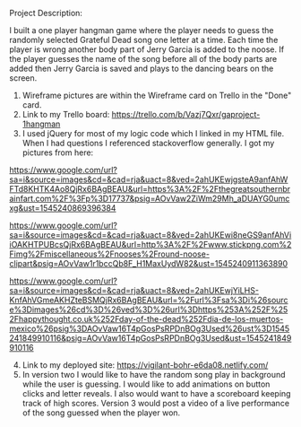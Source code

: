 Project Description:

I built a one player hangman game where the player needs to guess the randomly selected Grateful Dead song one letter at a time. Each time the player is wrong another body part of Jerry Garcia is added to the noose. If the player guesses the name of the song before all of the body parts are added then Jerry Garcia is saved and plays to the dancing bears on the screen. 

1. Wireframe pictures are within the Wireframe card on Trello in the "Done" card.
2. Link to my Trello board: https://trello.com/b/Vazj7Qxr/gaproject-1hangman
3. I used jQuery for most of my logic code which I linked in my HTML file. When I had questions I referenced stackoverflow generally. I got my pictures from here:

https://www.google.com/url?sa=i&source=images&cd=&cad=rja&uact=8&ved=2ahUKEwjgsteA9anfAhWFTd8KHTK4Ao8QjRx6BAgBEAU&url=https%3A%2F%2Fthegreatsouthernbrainfart.com%2F%3Fp%3D17737&psig=AOvVaw2ZiWm29Mh_aDUAYG0umcxg&ust=1545240869396384

https://www.google.com/url?sa=i&source=images&cd=&cad=rja&uact=8&ved=2ahUKEwi8neGS9anfAhViiOAKHTPUBcsQjRx6BAgBEAU&url=http%3A%2F%2Fwww.stickpng.com%2Fimg%2Fmiscellaneous%2Fnooses%2Fround-noose-clipart&psig=AOvVaw1r1bccQb8F_H1MaxUydW82&ust=1545240911363890

https://www.google.com/url?sa=i&source=images&cd=&cad=rja&uact=8&ved=2ahUKEwjYiLHS-KnfAhVGmeAKHZteBSMQjRx6BAgBEAU&url=%2Furl%3Fsa%3Di%26source%3Dimages%26cd%3D%26ved%3D%26url%3Dhttps%253A%252F%252Fhappythought.co.uk%252Fday-of-the-dead%252Fdia-de-los-muertos-mexico%26psig%3DAOvVaw16T4pGosPsRPDnBOg3Used%26ust%3D1545241849910116&psig=AOvVaw16T4pGosPsRPDnBOg3Used&ust=1545241849910116

4. Link to my deployed site: https://vigilant-bohr-e6da08.netlify.com/
5. In version two I would like to have the random song play in background while the user is guessing. I would like to add animations on button clicks and letter reveals. I also would want to have a scoreboard keeping track of high scores. Version 3 would post a video of a live performance of the song guessed when the player won.

